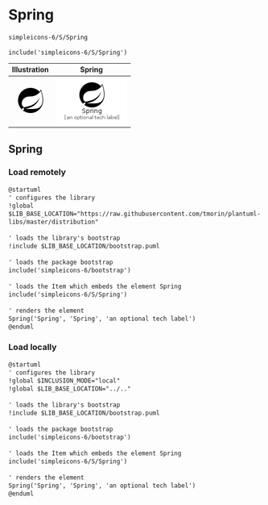 # Spring


```text
simpleicons-6/S/Spring
```

```text
include('simpleicons-6/S/Spring')
```



| Illustration | Spring |
| :---: | :---: |
| ![illustration for Illustration](../../simpleicons-6/S/Spring.png) | ![illustration for Spring](../../simpleicons-6/S/Spring.Local.png) |




## Spring

### Load remotely
```plantuml
@startuml
' configures the library
!global $LIB_BASE_LOCATION="https://raw.githubusercontent.com/tmorin/plantuml-libs/master/distribution"

' loads the library's bootstrap
!include $LIB_BASE_LOCATION/bootstrap.puml

' loads the package bootstrap
include('simpleicons-6/bootstrap')

' loads the Item which embeds the element Spring
include('simpleicons-6/S/Spring')

' renders the element
Spring('Spring', 'Spring', 'an optional tech label')
@enduml
```

### Load locally
```plantuml
@startuml
' configures the library
!global $INCLUSION_MODE="local"
!global $LIB_BASE_LOCATION="../.."

' loads the library's bootstrap
!include $LIB_BASE_LOCATION/bootstrap.puml

' loads the package bootstrap
include('simpleicons-6/bootstrap')

' loads the Item which embeds the element Spring
include('simpleicons-6/S/Spring')

' renders the element
Spring('Spring', 'Spring', 'an optional tech label')
@enduml
```

